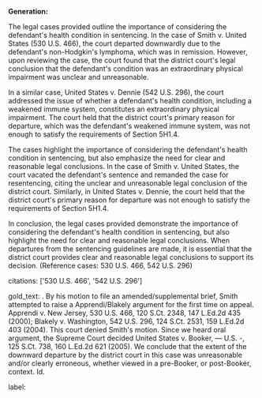 **Generation:**



The legal cases provided outline the importance of considering the defendant's health condition in sentencing. In the case of Smith v. United States (530 U.S. 466), the court departed downwardly due to the defendant's non-Hodgkin's lymphoma, which was in remission. However, upon reviewing the case, the court found that the district court's legal conclusion that the defendant's condition was an extraordinary physical impairment was unclear and unreasonable.

In a similar case, United States v. Dennie (542 U.S. 296), the court addressed the issue of whether a defendant's health condition, including a weakened immune system, constitutes an extraordinary physical impairment. The court held that the district court's primary reason for departure, which was the defendant's weakened immune system, was not enough to satisfy the requirements of Section 5H1.4.

The cases highlight the importance of considering the defendant's health condition in sentencing, but also emphasize the need for clear and reasonable legal conclusions. In the case of Smith v. United States, the court vacated the defendant's sentence and remanded the case for resentencing, citing the unclear and unreasonable legal conclusion of the district court. Similarly, in United States v. Dennie, the court held that the district court's primary reason for departure was not enough to satisfy the requirements of Section 5H1.4.

In conclusion, the legal cases provided demonstrate the importance of considering the defendant's health condition in sentencing, but also highlight the need for clear and reasonable legal conclusions. When departures from the sentencing guidelines are made, it is essential that the district court provides clear and reasonable legal conclusions to support its decision. (Reference cases: 530 U.S. 466, 542 U.S. 296)

citations: ['530 U.S. 466', '542 U.S. 296']

gold_text: . By his motion to file an amended/supplemental brief, Smith attempted to raise a Apprendi/Blakely argument for the first time on appeal. Apprendi v. New Jersey, 530 U.S. 466, 120 S.Ct. 2348, 147 L.Ed.2d 435 (2000); Blakely v. Washington, 542 U.S. 296, 124 S.Ct. 2531, 159 L.Ed.2d 403 (2004). This court denied Smith's motion. Since we heard oral argument, the Supreme Court decided United States v. Booker, — U.S. -, 125 S.Ct. 738, 160 L.Ed.2d 621 (2005). We conclude that the extent of the downward departure by the district court in this case was unreasonable and/or clearly erroneous, whether viewed in a pre-Booker, or post-Booker, context. Id.

label: 